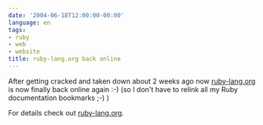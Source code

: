 ```yaml
---
date: '2004-06-18T12:00:00-00:00'
language: en
tags:
- ruby
- web
- website
title: ruby-lang.org back online
---
```



After getting cracked and taken down about 2 weeks ago now <a href="http://www.ruby-lang.org">ruby-lang.org</a> is now finally back online again :-) (so I don't have to relink all my Ruby documentation bookmarks ;-) )

For details check out <a href="http://www.ruby-lang.org">ruby-lang.org</a>.
